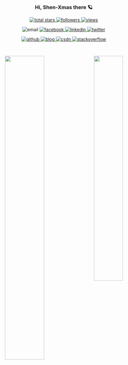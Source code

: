 <h3 align="center">
  Hi, Shen-Xmas there 🪐
</h3>

<p align="center">
  <a href="https://github.com/Shen-Xmas?tab=repositories&sort=stargazers">
    <img alt="total stars" title="Total stars on GitHub" src="https://custom-icon-badges.demolab.com/github/stars/Shen-Xmas?color=55960c&style=flat&labelColor=488207&logo=star"/>
  </a>
  <a href="https://github.com/Shen-Xmas?tab=followers">
    <img alt="followers" title="Follow me on Github" src="https://custom-icon-badges.demolab.com/github/followers/Shen-Xmas?color=236ad3&labelColor=1155ba&style=flat&logo=person-add&logoColor=white"/>
  </a>
  <a href="https://github.com/Shen-Xmas/">
    <img alt="views" title="GitHub profile views" src="https://view-count-badge.zohan.tech/Shen-Xmas/profile?color=6b105d&labelColor=913e96&style=flat&logo=eye&logoColor=white"/>
  </a>
</p>

<p align="center">
  <a>
    <img alt="email" src="https://img.shields.io/badge/-NavidadShen@foxmail.com-981000?style=flat&logo=Gmail&logoColor=white" />
  </a>
  <a href="https://www.facebook.com/profile.php?id=61550901283477">
    <img alt="facebook" src="https://img.shields.io/badge/-Facebook-%231877F2?style=flat&logo=facebook&logoColor=white" />
  </a>
  <a href="https://www.linkedin.com/in/ling-shen-058268278/">
    <img alt="linkedin" src="https://img.shields.io/badge/-LinkedIn-blue?style=flat&logo=Linkedin&logoColor=white" />
  </a>
  <a href="https://twitter.com/ShenXmas">
    <img alt="twitter" src="https://img.shields.io/badge/-Twitter-2AAAE2?style=flat&logo=Twitter&logoColor=white&labelColor=2AAAE2" />
  </a>
</p>

<p align="center">
  <a href="https://github.com/Shen-Xmas">
    <img alt="github" src="https://img.shields.io/badge/-Github-000?style=flat&logo=Github&logoColor=white" />
  </a>
  <a href="https://shen-xmas.github.io">
    <img alt="blog" src="https://img.shields.io/badge/-Shen Xmas's blog-018D31?style=flat&logo=bootstrap&logoColor=white" />
  </a>
  <a href="https://blog.csdn.net/m0_74142679?type=blog">
    <img alt="csdn" src="https://img.shields.io/badge/-CSDN-D11803?style=flat&logo=C&logoColor=white" />
  </a>
  <a href="https://stackoverflow.com/users/20210645/xmas-shen">
    <img alt="stackoverflow" src="https://img.shields.io/badge/-StackOverflow-%23FF5722?style=flat&logo=stackoverflow&logoColor=white" />
  </a>
</p>

<br />

<p align="center">
  
<img width="50%" align="left" src="https://github-readme-stats.vercel.app/api?username=Shen-Xmas&show_icons=true&hide_border=true&count_private=true&theme=vue" />  

<img width="43%" align="right" src="https://github-readme-stats.vercel.app/api/top-langs/?username=Shen-Xmas&layout=compact&hide_border=true" />

</p>
  
<!--

<br />

### :ringed_planet: My Articles

---
[Kafka单机搭建](https://shen-xmas.github.io/2023/06/16/Kafka%E5%8D%95%E6%9C%BA%E6%90%AD%E5%BB%BA/)

[schema-registry口令认证配置](https://shen-xmas.github.io/2023/06/16/schema-registry%E5%8F%A3%E4%BB%A4%E8%AE%A4%E8%AF%81%E9%85%8D%E7%BD%AE/)

[......](https://shen-xmas.github.io/)  


**Shen-Xmas/Shen-Xmas** is a ✨ _special_ ✨ repository because its `README.md` (this file) appears on your GitHub profile.

Here are some ideas to get you started:

图标见 https://github.com/ikatyang/emoji-cheat-sheet/blob/master/README.md

卡片见 https://github.com/anuraghazra/github-readme-stats

- 🔭 I’m currently working on ...
- 🌱 I’m currently learning ...
- 👯 I’m looking to collaborate on ...
- 🤔 I’m looking for help with ...
- 💬 Ask me about ...
- 📫 How to reach me: ...
- 😄 Pronouns: ...
- ⚡ Fun fact: ...
-->
